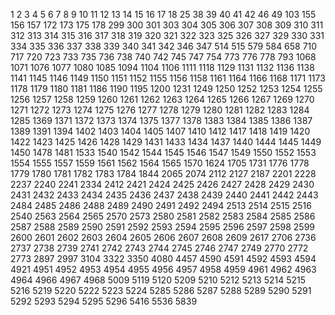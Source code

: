 1
2
3
4
5
6
7
8
9
10
11
12
13
14
15
16
17
18
25
38
39
40
41
42
46
49
103
155
156
157
172
173
175
178
299
300
301
303
304
305
306
307
308
309
310
311
312
313
314
315
316
317
318
319
320
321
322
323
325
326
327
329
330
331
334
335
336
337
338
339
340
341
342
346
347
514
515
579
584
658
710
717
720
723
733
735
736
738
740
742
745
747
754
773
776
778
793
1068
1071
1076
1077
1080
1085
1094
1104
1106
1111
1118
1129
1131
1132
1136
1138
1141
1145
1146
1149
1150
1151
1152
1155
1156
1158
1161
1164
1166
1168
1171
1173
1178
1179
1180
1181
1186
1190
1195
1200
1231
1249
1250
1252
1253
1254
1255
1256
1257
1258
1259
1260
1261
1262
1263
1264
1265
1266
1267
1269
1270
1271
1272
1273
1274
1275
1276
1277
1278
1279
1280
1281
1282
1283
1284
1285
1369
1371
1372
1373
1374
1375
1377
1378
1383
1384
1385
1386
1387
1389
1391
1394
1402
1403
1404
1405
1407
1410
1412
1417
1418
1419
1420
1422
1423
1425
1426
1428
1429
1431
1433
1434
1437
1440
1444
1445
1449
1450
1478
1481
1533
1540
1542
1544
1545
1546
1547
1549
1550
1552
1553
1554
1555
1557
1559
1561
1562
1564
1565
1570
1624
1705
1731
1776
1778
1779
1780
1781
1782
1783
1784
1844
2065
2074
2112
2127
2187
2201
2228
2237
2240
2241
2334
2412
2421
2424
2425
2426
2427
2428
2429
2430
2431
2432
2433
2434
2435
2436
2437
2438
2439
2440
2441
2442
2443
2484
2485
2486
2488
2489
2490
2491
2492
2494
2513
2514
2515
2516
2540
2563
2564
2565
2570
2573
2580
2581
2582
2583
2584
2585
2586
2587
2588
2589
2590
2591
2592
2593
2594
2595
2596
2597
2598
2599
2600
2601
2602
2603
2604
2605
2606
2607
2608
2609
2617
2706
2736
2737
2738
2739
2741
2742
2743
2744
2745
2746
2747
2749
2770
2772
2773
2897
2997
3104
3322
3350
4080
4457
4590
4591
4592
4593
4594
4921
4951
4952
4953
4954
4955
4956
4957
4958
4959
4961
4962
4963
4964
4966
4967
4968
5009
5119
5120
5209
5210
5212
5213
5214
5215
5216
5219
5220
5222
5223
5224
5285
5286
5287
5288
5289
5290
5291
5292
5293
5294
5295
5296
5416
5536
5839
